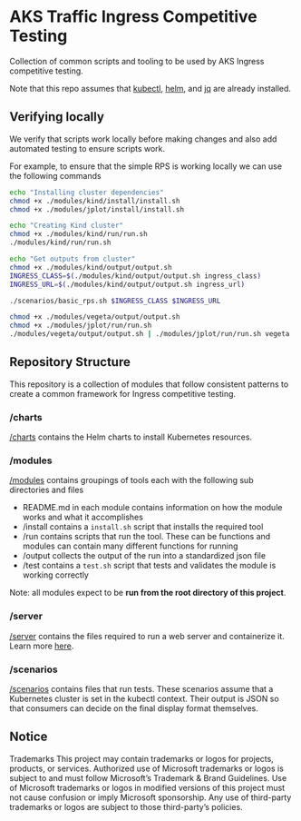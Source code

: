 # AKS Traffic Ingress Competitive Testing

Collection of common scripts and tooling to be used by AKS Ingress competitive testing.

Note that this repo assumes that [kubectl](https://kubernetes.io/docs/tasks/tools/install-kubectl-linux/), [helm](https://helm.sh/docs/intro/install/), and [jq](https://jqlang.org/download/) are already installed.

## Verifying locally

We verify that scripts work locally before making changes and also add automated testing to ensure scripts work.

For example, to ensure that the simple RPS is working locally we can use the following commands

```bash
echo "Installing cluster dependencies"
chmod +x ./modules/kind/install/install.sh
chmod +x ./modules/jplot/install/install.sh

echo "Creating Kind cluster"
chmod +x ./modules/kind/run/run.sh
./modules/kind/run/run.sh

echo "Get outputs from cluster"
chmod +x ./modules/kind/output/output.sh
INGRESS_CLASS=$(./modules/kind/output/output.sh ingress_class)
INGRESS_URL=$(./modules/kind/output/output.sh ingress_url)

./scenarios/basic_rps.sh $INGRESS_CLASS $INGRESS_URL

chmod +x ./modules/vegeta/output/output.sh
chmod +x ./modules/jplot/run/run.sh
./modules/vegeta/output/output.sh | ./modules/jplot/run/run.sh vegeta
```

## Repository Structure

This repository is a collection of modules that follow consistent patterns to create a common framework for Ingress competitive testing.

### /charts

[/charts](./charts/) contains the Helm charts to install Kubernetes resources.

### /modules

[/modules](./modules/) contains groupings of tools each with the following sub directories and files
- README.md in each module contains information on how the module works and what it accomplishes
- /install contains a `install.sh` script that installs the required tool
- /run contains scripts that run the tool. These can be functions and modules can contain many different functions for running
- /output collects the output of the run into a standardized json file
- /test contains a `test.sh` script that tests and validates the module is working correctly

Note: all modules expect to be **run from the root directory of this project**.

### /server

[/server](./server/) contains the files required to run a web server and containerize it. Learn more [here](./server/README.md).

### /scenarios

[/scenarios](./scenarios/) contains files that run tests. These scenarios assume that a Kubernetes cluster is set in the kubectl context. Their output is JSON so that consumers can decide on the final display format themselves.

## Notice

Trademarks This project may contain trademarks or logos for projects, products, or services. Authorized use of Microsoft trademarks or logos is subject to and must follow Microsoft’s Trademark & Brand Guidelines. Use of Microsoft trademarks or logos in modified versions of this project must not cause confusion or imply Microsoft sponsorship. Any use of third-party trademarks or logos are subject to those third-party’s policies.
